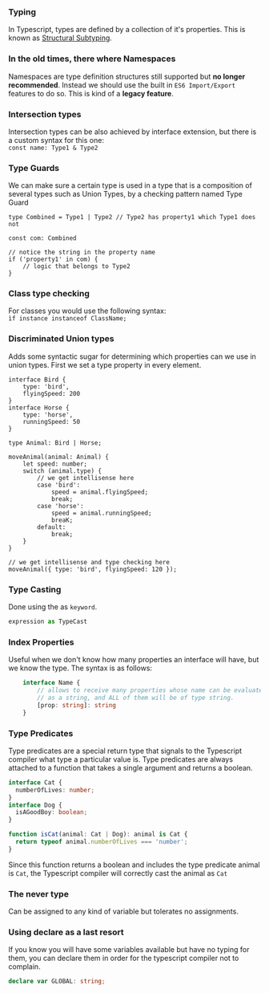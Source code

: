 ### Typing

In Typescript, types are defined by a collection of it's properties. This is known as [Structural 
Subtyping](glossary.md).

### In the old times, there where Namespaces
Namespaces are type definition structures still supported but **no longer recommended**. Instead
we should use the built in `ES6 Import/Export` features to do so. This is kind of a 
**legacy feature**.

### Intersection types
Intersection types can be also achieved by interface extension, but there is a custom syntax for this one:  
`const name: Type1 & Type2`

### Type Guards
We can make sure a certain type is used in a type that is a composition of several types such as
Union Types, by a checking pattern named Type Guard
```
type Combined = Type1 | Type2 // Type2 has property1 which Type1 does not

const com: Combined

// notice the string in the property name
if ('property1' in com) {
    // logic that belongs to Type2
}
```

### Class type checking
For classes you would use the following syntax:  
`ìf instance instanceof ClassName;`

### Discriminated Union types
Adds some syntactic sugar for determining which properties can we use
in union types. First we set a type property in every element.
```
interface Bird {
    type: 'bird',
    flyingSpeed: 200
}
interface Horse {
    type: 'horse',
    runningSpeed: 50
}

type Animal: Bird | Horse;

moveAnimal(animal: Animal) {
    let speed: number;
    switch (animal.type) {
        // we get intellisense here
        case 'bird':
            speed = animal.flyingSpeed;
            break;
        case 'horse':
            speed = animal.runningSpeed;
            breaK;
        default:
            break;
    }
}

// we get intellisense and type checking here
moveAnimal({ type: 'bird', flyingSpeed: 120 });
```
### Type Casting
Done using the as `keyword`.
```typescript
expression as TypeCast
```

### Index Properties
Useful when we don't know how many properties an interface will have,
but we know the type. The syntax is as follows:
```typescript
    interface Name {
        // allows to receive many properties whose name can be evaluated
        // as a string, and ALL of them will be of type string.
        [prop: string]: string
    }
```

### Type Predicates
 Type predicates are a special return type that signals to the Typescript compiler what type a particular value is. Type predicates are always attached to a function that takes a single argument and returns a boolean.
```typescript
interface Cat {
  numberOfLives: number;
}
interface Dog {
  isAGoodBoy: boolean;
}

function isCat(animal: Cat | Dog): animal is Cat {
  return typeof animal.numberOfLives === 'number';
}

```
Since this function returns a boolean and includes the type predicate animal is `Cat`, the Typescript compiler will correctly cast the animal as `Cat`

### The never type
Can be assigned to any kind of variable but tolerates no assignments.

### Using declare as a last resort
If you know you will have some variables available but have no typing for them, you can declare them
in order for the typescript compiler not to complain.
```typescript
declare var GLOBAL: string;
```